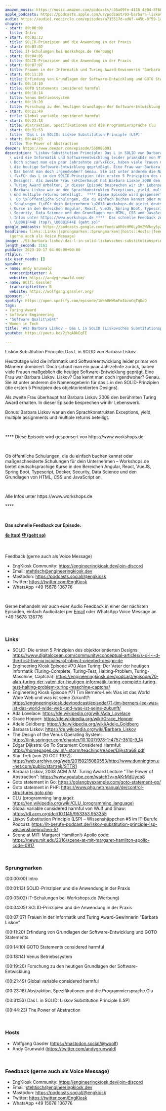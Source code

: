 ```yaml
---
amazon_music: https://music.amazon.com/podcasts/c35a09fe-4116-4e04-8f68-77d61b112e46/episodes/25e5fb83-4b3e-4bd5-b370-4f5126809af5/engineering-kiosk-93-barbara-liskov---das-l-in-solid-liskovsches-substitutionsprinzip-abstraktion
apple_podcasts: https://podcasts.apple.com/us/podcast/93-barbara-liskov-das-l-in-solid-liskovsches/id1603082924?i=1000631558829&uo=4
audio: https://audio1.redcircle.com/episodes/a715517d-ad6f-445b-8f59-1af1ae45fe40/stream.mp3
chapter:
- start: 00:00:00
  title: Intro
- start: 00:01:13
  title: SOLID-Prinzipien und die Anwendung in der Praxis
- start: 00:03:02
  title: IT-Schulungen bei Workshops.de (Werbung)
- start: 00:04:05
  title: SOLID-Prinzipien und die Anwendung in der Praxis
- start: 00:07:07
  title: Frauen in der Informatik und Turing Award-Gewinnerin "Barbara Liskov"
- start: 00:11:20
  title: Erfindung von Grundlagen der Software-Entwicklung und GOTO Statements
- start: 00:14:10
  title: GOTO Statements considered harmful
- start: 00:18:14
  title: Venus Betriebssystem
- start: 00:19:20
  title: Forschung zu den heutigen Grundlagen der Software-Entwicklung
- start: 00:21:49
  title: Global variable considered harmful
- start: 00:23:18
  title: Abstraktion, Spezifikationen und die Programmiersprache Clu
- start: 00:31:53
  title: 'Das L in SOLID: Liskov Substitution Principle (LSP)'
- start: 00:44:23
  title: The Power of Abstraction
deezer: https://www.deezer.com/episode/566886091
description: "Liskov Substitution Principle: Das L in SOLID von Barbara Liskov Heutzutage\
  \ wird die Informatik und Softwareentwicklung leider prim\xE4r von M\xE4nnern dominiert.\
  \ Doch schaut man ein paar Jahrzehnte zur\xFCck, haben viele Frauen ma\xDFgeblich\
  \ die heutige Software-Entwicklung gepr\xE4gt. Eine Frau war Barbara Liskov. Liskov?\
  \ Das kennt man doch irgendwoher? Genau. Sie ist unter anderem die Namensgeberin\
  \ f\xFCr das L in den SOLID-Prinzipien (die ersten 5 Prinzipien des objektorientierten\
  \ Designs). Als zweite Frau \xFCberhaupt hat Barbara Liskov 2008 den ber\xFChmten\
  \ Turing Award erhalten. In dieser Episode besprechen wir ihr Lebenswerk. Bonus:\
  \ Barbara Liskov war an den Sprachkonstrukten Exceptions, yield, multiple assignments\
  \ und multiple returns beteiligt.  **** Diese Episode wird gesponsert von https://www.workshops.de\
  \  Ob \xF6ffentliche Schulungen, die du einfach buchen kannst oder ma\xDFgeschneiderte\
  \ Schulungen f\xFCr dein Unternehmen \u2013 Workshops.de bietet deutschsprachige\
  \ Kurse in den Bereichen Angular, React, VueJS, Spring Boot, Typescript, Docker,\
  \ Security, Data Science und den Grundlagen von HTML, CSS und JavaScript an.  Alle\
  \ Infos unter https://www.workshops.de ****  Das schnelle Feedback zur Episode:\
  \ \U0001F44D (top)\_\U0001F44E (geht so)"
google_podcasts: https://podcasts.google.com/feed/aHR0cHM6Ly9mZWVkcy5yZWRjaXJjbGUuY29tLzBlY2ZkZmQ3LWZkYTEtNGMzZC05NTE1LTQ3NjcyN2Y5ZGY1ZQ/episode/M2M3MGJiNmYtMTk2MC00M2MzLTkzMzctZDkwMTU4ZTdhOTUw?sa=X&ved=2ahUKEwiH1KjwmvyBAxWWJGIAHfKiDjcQkfYCegQIARAF
headlines: links::Links||sprungmarken::Sprungmarken||hosts::Hosts||feedback-gerne-auch-als-voice-message::Feedback
  (gerne auch als Voice Message)
image: ./93-barbara-liskov-das-l-in-solid-liskovsches-substitutionsprinzip-abstraktion.jpg
length_second: 3161
pubDate: 2023-10-17 04:00:00+00:00
rtlplus: ''
six_user_needs: []
speaker:
- name: Andy Grunwald
  transcriptLetter: A
  website: https://andygrunwald.com/
- name: Wolfi Gassler
  transcriptLetter: B
  website: https://wolfgang.gassler.org/
sponsor: ''
spotify: https://open.spotify.com/episode/1Weh8HW6nFm1bznCqTqDoQ
tags:
- Turing Award
- Software Engineering
- "Software Qualit\xE4t"
- Women in Tech
title: '#93 Barbara Liskov - Das L in SOLID (Liskovsches Substitutionsprinzip & Abstraktion)'
youtube: https://youtu.be/2jYqADkEqFE

---
```

<p>Liskov Substitution Principle: Das L in SOLID von Barbara Liskov</p><p>Heutzutage wird die Informatik und Softwareentwicklung leider primär von Männern dominiert. Doch schaut man ein paar Jahrzehnte zurück, haben viele Frauen maßgeblich die heutige Software-Entwicklung geprägt. Eine Frau war Barbara Liskov. Liskov? Das kennt man doch irgendwoher? Genau. Sie ist unter anderem die Namensgeberin für das L in den SOLID-Prinzipien (die ersten 5 Prinzipien des objektorientierten Designs).</p><p>Als zweite Frau überhaupt hat Barbara Liskov 2008 den berühmten Turing Award erhalten. In dieser Episode besprechen wir ihr Lebenswerk.</p><p>Bonus: Barbara Liskov war an den Sprachkonstrukten Exceptions, yield, multiple assignments und multiple returns beteiligt.</p><p><br></p><p>**** Diese Episode wird gesponsert von https://www.workshops.de</p><p><br></p><p>Ob öffentliche Schulungen, die du einfach buchen kannst oder maßgeschneiderte Schulungen für dein Unternehmen – Workshops.de bietet deutschsprachige Kurse in den Bereichen Angular, React, VueJS, Spring Boot, Typescript, Docker, Security, Data Science und den Grundlagen von HTML, CSS und JavaScript an.</p><p><br></p><p>Alle Infos unter https://www.workshops.de</p><p>****</p><p><br></p><p><strong>Das schnelle Feedback zur Episode:</strong></p><p><a href="https://api.openpodcast.dev/feedback/93/upvote" rel="nofollow"><strong>👍 (top)</strong></a><strong> </strong><a href="https://api.openpodcast.dev/feedback/93/downvote" rel="nofollow"><strong>👎 (geht so)</strong></a></p><p> </p><p>Feedback (gerne auch als Voice Message)</p><ul><li>EngKiosk Community: <a href="https://engineeringkiosk.dev/join-discord">https://engineeringkiosk.dev/join-discord</a> </li><li>Email: <a href="mailto:stehtisch@engineeringkiosk.dev" rel="nofollow">stehtisch@engineeringkiosk.dev</a></li><li>Mastodon: <a href="https://podcasts.social/@engkiosk" rel="nofollow">https://podcasts.social/@engkiosk</a></li><li>Twitter: <a href="https://twitter.com/EngKiosk" rel="nofollow">https://twitter.com/EngKiosk</a></li><li>WhatsApp +49 15678 136776</li></ul><p><br></p><p>Gerne behandeln wir auch euer Audio Feedback in einer der nächsten Episoden, einfach Audiodatei per <a href="https://engineeringkiosk.dev/kontakt/">Email</a> oder WhatsApp Voice Message an +49 15678 136776</p><p><br></p><h3 id="links">Links</h3><ul><li>SOLID: Die ersten 5 Prinzipien des objektorientierten Designs: <a href="https://www.digitalocean.com/community/conceptual-articles/s-o-l-i-d-the-first-five-principles-of-object-oriented-design-de" rel="nofollow">https://www.digitalocean.com/community/conceptual-articles/s-o-l-i-d-the-first-five-principles-of-object-oriented-design-de</a></li><li>Engineering Kiosk Episode #70 Alan Turing: Der Vater der heutigen Informatik (Turing-Complete, Turing-Test, Halting-Problem, Turing-Maschine, Captcha): <a href="https://engineeringkiosk.dev/podcast/episode/70-alan-turing-der-vater-der-heutigen-informatik-turing-complete-turing-test-halting-problem-turing-maschine-captcha/">https://engineeringkiosk.dev/podcast/episode/70-alan-turing-der-vater-der-heutigen-informatik-turing-complete-turing-test-halting-problem-turing-maschine-captcha/</a></li><li>Engineering Kiosk Episode #71 Tim Berners-Lee: Was ist das World Wide Web und was ist seine Zukunft?: <a href="https://engineeringkiosk.dev/podcast/episode/71-tim-berners-lee-was-ist-das-world-wide-web-und-was-ist-seine-zukunft/">https://engineeringkiosk.dev/podcast/episode/71-tim-berners-lee-was-ist-das-world-wide-web-und-was-ist-seine-zukunft/</a></li><li>Ada Lovelace: <a href="https://de.wikipedia.org/wiki/Ada_Lovelace" rel="nofollow">https://de.wikipedia.org/wiki/Ada_Lovelace</a></li><li>Grace Hopper: <a href="https://de.wikipedia.org/wiki/Grace_Hopper" rel="nofollow">https://de.wikipedia.org/wiki/Grace_Hopper</a></li><li>Adele Goldberg: <a href="https://de.wikipedia.org/wiki/Adele_Goldberg" rel="nofollow">https://de.wikipedia.org/wiki/Adele_Goldberg</a></li><li>Barbara Liskov: <a href="https://de.wikipedia.org/wiki/Barbara_Liskov" rel="nofollow">https://de.wikipedia.org/wiki/Barbara_Liskov</a></li><li>The Design of the Venus Operating System: <a href="https://link.springer.com/chapter/10.1007/978-1-4757-3510-9_14" rel="nofollow">https://link.springer.com/chapter/10.1007/978-1-4757-3510-9_14</a></li><li>Edgar Dijkstra: Go To Statement Considered Harmful: <a href="https://homepages.cwi.nl/~storm/teaching/reader/Dijkstra68.pdf" rel="nofollow">https://homepages.cwi.nl/~storm/teaching/reader/Dijkstra68.pdf</a></li><li>Star Trek (von 20 OCT 1972): <a href="https://web.archive.org/web/20150215080553/http://www.dunnington.u-net.com/public/startrek/STTR1" rel="nofollow">https://web.archive.org/web/20150215080553/http://www.dunnington.u-net.com/public/startrek/STTR1</a></li><li>Barbara Liskov, 2008 ACM A.M. Turing Award Lecture &#34;The Power of Abstraction&#34;: <a href="https://www.youtube.com/watch?v=qAKrMdUycb8" rel="nofollow">https://www.youtube.com/watch?v=qAKrMdUycb8</a></li><li>Goto statement in Go: <a href="https://golangbyexample.com/goto-statement-go/" rel="nofollow">https://golangbyexample.com/goto-statement-go/</a></li><li>Goto statement in PHP: <a href="https://www.php.net/manual/de/control-structures.goto.php" rel="nofollow">https://www.php.net/manual/de/control-structures.goto.php</a></li><li>CLU (programming language): <a href="https://en.wikipedia.org/wiki/CLU_(programming_language)" rel="nofollow">https://en.wikipedia.org/wiki/CLU_(programming_language)</a></li><li>Global variable considered harmful von Wulf und Shaw: <a href="https://dl.acm.org/doi/10.1145/953353.953355" rel="nofollow">https://dl.acm.org/doi/10.1145/953353.953355</a></li><li>Liskov Substitution Principle (LSP) – Wissenshäppchen #5 im IT-Berufe Podcast: <a href="https://it-berufe-podcast.de/liskov-substitution-principle-lsp-wissenshaeppchen-5/" rel="nofollow">https://it-berufe-podcast.de/liskov-substitution-principle-lsp-wissenshaeppchen-5/</a></li><li>Scene at MIT: Margaret Hamilton’s Apollo code: <a href="https://news.mit.edu/2016/scene-at-mit-margaret-hamilton-apollo-code-0817" rel="nofollow">https://news.mit.edu/2016/scene-at-mit-margaret-hamilton-apollo-code-0817</a></li></ul><p><br></p><h3 id="sprungmarken">Sprungmarken</h3><p>(00:00:00) Intro</p><p>(00:01:13) SOLID-Prinzipien und die Anwendung in der Praxis</p><p>(00:03:02) IT-Schulungen bei Workshops.de (Werbung)</p><p>(00:04:05) SOLID-Prinzipien und die Anwendung in der Praxis</p><p>(00:07:07) Frauen in der Informatik und Turing Award-Gewinnerin &#34;Barbara Liskov&#34;</p><p>(00:11:20) Erfindung von Grundlagen der Software-Entwicklung und GOTO Statements</p><p>(00:14:10) GOTO Statements considered harmful</p><p>(00:18:14) Venus Betriebssystem</p><p>(00:19:20) Forschung zu den heutigen Grundlagen der Software-Entwicklung</p><p>(00:21:49) Global variable considered harmful</p><p>(00:23:18) Abstraktion, Spezifikationen und die Programmiersprache Clu</p><p>(00:31:53) Das L in SOLID: Liskov Substitution Principle (LSP)</p><p>(00:44:23) The Power of Abstraction</p><p><br></p><h3 id="hosts">Hosts</h3><ul><li>Wolfgang Gassler (<a href="https://mastodon.social/@woolf" rel="nofollow">https://mastodon.social/@woolf</a>)</li><li>Andy Grunwald (<a href="https://twitter.com/andygrunwald" rel="nofollow">https://twitter.com/andygrunwald</a>)</li></ul><p><br></p><h3 id="feedback-gerne-auch-als-voice-message">Feedback (gerne auch als Voice Message)</h3><ul><li>EngKiosk Community: <a href="https://engineeringkiosk.dev/join-discord">https://engineeringkiosk.dev/join-discord</a> </li><li>Email: <a href="mailto:stehtisch@engineeringkiosk.dev" rel="nofollow">stehtisch@engineeringkiosk.dev</a></li><li>Mastodon: <a href="https://podcasts.social/@engkiosk" rel="nofollow">https://podcasts.social/@engkiosk</a></li><li>Twitter: <a href="https://twitter.com/EngKiosk" rel="nofollow">https://twitter.com/EngKiosk</a></li><li>WhatsApp +49 15678 136776</li></ul>